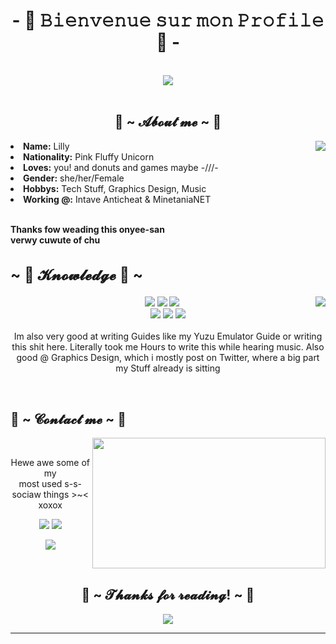 <!DOCTYPE html>
<body>
<h1 align="center">- 🎈 𝙱𝚒𝚎𝚗𝚟𝚎𝚗𝚞𝚎 𝚜𝚞𝚛 𝚖𝚘𝚗 𝙿𝚛𝚘𝚏𝚒𝚕𝚎 🎈 -</h1>
<br>
<div align="center">
    <img src="https://i.pinimg.com/originals/bd/55/e2/bd55e2965a4c824554915c1b45707780.gif">
</div>
<br>
<div>
    <h2 align="center"> 🦊 ~ 𝓐𝓫𝓸𝓾𝓽 𝓶𝓮 ~ 🦊 </h2>
    <img src="https://i.pinimg.com/originals/b7/0a/27/b70a273f18fa8ac7b20f873cde3ddfd1.gif" align="right">
    <li>
        <b>Name:</b> Lilly</li>
    <li>
        <b>Nationality:</b> Pink Fluffy Unicorn
    </li>
    <li>
        <b>Loves:</b> you! and donuts and games maybe -///-
    </li>
    <li>
        <b>Gender:</b> she/her/Female
    </li>
    <li>
        <b>Hobbys:</b> Tech Stuff, Graphics Design, Music
    </li>
    <li>
        <b>Working @:</b> Intave Anticheat & MinetaniaNET
    </li>
    <br>
    <p><b>     Thanks fow weading this onyee-san<br>
                             verwy cuwute of chu</b></p>
</div>
  
  
  
  
  
  
  
  
  
  
<div>
    <h2 align="left" style="font-size: 24px">                  ~ 📇 𝓚𝓷𝓸𝔀𝓵𝓮𝓭𝓰𝓮 📇 ~</h2>
    <p>
        <img src="https://i.pinimg.com/originals/8d/4b/77/8d4b77c44b7a68c0fd609411e2c0ec3c.gif" align="right">
</div>
<div>
    <p align="center"><img src="https://img.shields.io/badge/adobe%20photoshop%20-%2331A8FF.svg?&style=for-the-badge&logo=adobe%20photoshop&logoColor=white"/> <img src="https://img.shields.io/badge/html5%20-%23E34F26.svg?&style=for-the-badge&logo=html5&logoColor=white"/> <img src="https://img.shields.io/badge/css3%20-%231572B6.svg?&style=for-the-badge&logo=css3&logoColor=white"/><br>
         <img src="https://img.shields.io/badge/node.js%20-%2343853D.svg?&style=for-the-badge&logo=node.js&logoColor=white"/> <img src="https://img.shields.io/badge/javascript%20-%23323330.svg?&style=for-the-badge&logo=javascript&logoColor=%23F7DF1E"/> <img src="https://img.shields.io/badge/git%20-%23F05033.svg?&style=for-the-badge&logo=git&logoColor=white"/> <br><br>
        Im also very good at writing Guides like my Yuzu Emulator Guide or writing this shit here. Literally took me Hours to write this while hearing music. Also good @ Graphics Design, which i mostly post on Twitter, where a big part my Stuff already is sitting
    </p>
    <br>
    <h2>                   📝 ~ 𝓒𝓸𝓷𝓽𝓪𝓬𝓽 𝓶𝓮 ~ 📝</h2>
    <img src="https://i.imgur.com/KXx0cCx.gif" align="right" width="373.5px" height="208.5px">
    <br>
    <p align="center">Hewe awe some of my <br>
        most used s-s-sociaw things >~< xoxox</p>
    <p align="center"><a href="https://twitter.com/PoolPartyAkali" target="_blank"><img src="https://img.shields.io/badge/MeQwQ%20-%231DA1F2.svg?&style=for-the-badge&logo=Twitter&logoColor=white"/></a> <a href="https://discord.me/cozythighs" target="_blank"><img src="https://img.shields.io/badge/CowzyThwighs%20-%237289DA.svg?&style=for-the-badge&logo=discord&logoColor=white"/></a></p>
    <p align="center">  <a href="https://twitch.tv/lillykali" target="_blank"><img src="https://img.shields.io/badge/AzawielDev%20-%239146FF.svg?&style=for-the-badge&logo=Twitch&logoColor=white"/></a></p>
</div>
<br>
    <div>
        <h2 align="center">💖 ~ 𝓣𝓱𝓪𝓷𝓴𝓼 𝓯𝓸𝓻 𝓻𝓮𝓪𝓭𝓲𝓷𝓰! ~ 💖</h2>
        <div align="center">
            <img src="https://thumbs.gfycat.com/ElderlyNiceIsopod-size_restricted.gif">
        </div>
        <hr>
    </div>
</div>
</body>
